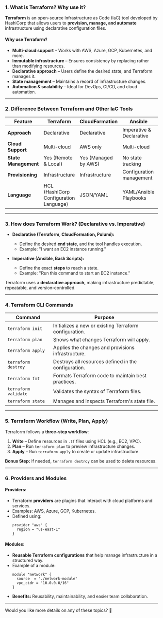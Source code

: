 ### **1. What is Terraform? Why use it?**  
**Terraform** is an open-source Infrastructure as Code (IaC) tool developed by HashiCorp that allows users to **provision, manage, and automate** infrastructure using declarative configuration files.  

#### **Why use Terraform?**  
- **Multi-cloud support** – Works with AWS, Azure, GCP, Kubernetes, and more.  
- **Immutable infrastructure** – Ensures consistency by replacing rather than modifying resources.  
- **Declarative approach** – Users define the desired state, and Terraform manages it.  
- **State management** – Maintains a record of infrastructure changes.  
- **Automation & scalability** – Ideal for DevOps, CI/CD, and cloud automation.  

---

### **2. Difference Between Terraform and Other IaC Tools**  

| Feature           | Terraform | CloudFormation | Ansible | Pulumi |
|------------------|-----------|---------------|---------|--------|
| **Approach**     | Declarative | Declarative | Imperative & Declarative | Declarative |
| **Cloud Support** | Multi-cloud | AWS only | Multi-cloud | Multi-cloud |
| **State Management** | Yes (Remote & Local) | Yes (Managed by AWS) | No state tracking | No state tracking |
| **Provisioning** | Infrastructure | Infrastructure | Configuration management | Infrastructure |
| **Language** | HCL (HashiCorp Configuration Language) | JSON/YAML | YAML/Ansible Playbooks | Python, Go, TypeScript |

---

### **3. How does Terraform Work? (Declarative vs. Imperative)**  
- **Declarative (Terraform, CloudFormation, Pulumi):**  
  - Define the desired **end state**, and the tool handles execution.  
  - Example: "I want an EC2 instance running."  

- **Imperative (Ansible, Bash Scripts):**  
  - Define the exact **steps** to reach a state.  
  - Example: "Run this command to start an EC2 instance."  

Terraform uses a **declarative approach**, making infrastructure predictable, repeatable, and version-controlled.  

---

### **4. Terraform CLI Commands**  
| Command | Purpose |
|---------|---------|
| `terraform init` | Initializes a new or existing Terraform configuration. |
| `terraform plan` | Shows what changes Terraform will apply. |
| `terraform apply` | Applies the changes and provisions infrastructure. |
| `terraform destroy` | Destroys all resources defined in the configuration. |
| `terraform fmt` | Formats Terraform code to maintain best practices. |
| `terraform validate` | Validates the syntax of Terraform files. |
| `terraform state` | Manages and inspects Terraform's state file. |

---

### **5. Terraform Workflow (Write, Plan, Apply)**  
Terraform follows a **three-step workflow**:  

1. **Write** – Define resources in `.tf` files using HCL (e.g., EC2, VPC).  
2. **Plan** – Run `terraform plan` to preview infrastructure changes.  
3. **Apply** – Run `terraform apply` to create or update infrastructure.  

**Bonus Step:** If needed, `terraform destroy` can be used to delete resources.

---

### **6. Providers and Modules**  
#### **Providers:**  
- Terraform **providers** are plugins that interact with cloud platforms and services.  
- Examples: AWS, Azure, GCP, Kubernetes.  
- Defined using:  
  ```hcl
  provider "aws" {
    region = "us-east-1"
  }
  ```

#### **Modules:**  
- **Reusable Terraform configurations** that help manage infrastructure in a structured way.  
- Example of a module:  
  ```hcl
  module "network" {
    source  = "./network-module"
    vpc_cidr = "10.0.0.0/16"
  }
  ```
- **Benefits:** Reusability, maintainability, and easier team collaboration.

---

Would you like more details on any of these topics? 🚀
